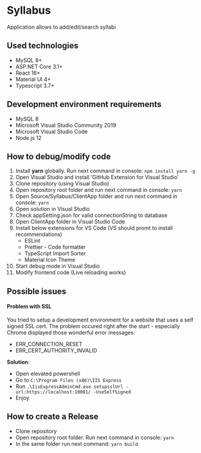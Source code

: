 # Syllabus
Application allows to add/edit/search syllabi

## Used technologies
- MySQL 8+
- ASP.NET Core 3.1+
- React 16+
- Material UI 4+
- Typescript 3.7+

## Development environment requirements
- MySQL 8
- Microsoft Visual Studio Community 2019
- Microsoft Visual Studio Code
- Node.js 12

## How to debug/modify code
1. Install **yarn** globally. Run next command in console: `npm install yarn -g`
2. Open Visual Studio and install 'GitHub Extension for Visual Studio'
3. Clone repository (using Visual Studio)
4. Open repository root folder and run next command in console: `yarn`
5. Open Source/Syllabus/ClientApp folder and run next command in console: `yarn`
6. Open solution in Visual Studio
7. Check appSetting.json for valid connectionString to database
8. Open ClientApp folder in Visual Studio Code
9. Install below extensions for VS Code (VS should promt to install recommendations)
   - ESLint 
   - Prettier - Code formatter
   - TypeScript Import Sorter
   - Material Icon Theme
10. Start debug mode in Visual Studio
11. Modify frontend code (Live reloading works)

## Possible issues
#### Problem with SSL
You tried to setup a development environment for a website that uses a self signed SSL cert. 
The problem occured right after the start - especially Chrome displayed those wonderful error messages:
- ERR_CONNECTION_RESET
- ERR_CERT_AUTHORITY_INVALID

**Solution**:
- Open elevated powershell
- Go to ```C:\Program Files (x86)\IIS Express```
- Run ```.\IisExpressAdminCmd.exe setupsslUrl -url:https://localhost:10001/ -UseSelfSigned```
- Enjoy


## How to create a Release
- Clone repository
- Open repository root folder. Run next command in console: `yarn`
- In the same folder run next command: `yarn build`
